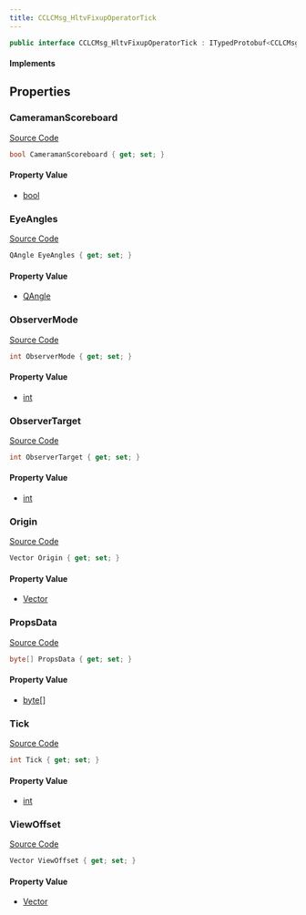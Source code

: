 ```yaml
---
title: CCLCMsg_HltvFixupOperatorTick
---
```


```csharp
public interface CCLCMsg_HltvFixupOperatorTick : ITypedProtobuf<CCLCMsg_HltvFixupOperatorTick>, INativeHandle
```

#### Implements

## Properties

### CameramanScoreboard

[Source Code](https://github.com/swiftly-solution/swiftlys2/blob/beta/managed/src/SwiftlyS2.Generated/Protobufs/Interfaces/CCLCMsg_HltvFixupOperatorTick.cs#L28)

```csharp
bool CameramanScoreboard { get; set; }
```

#### Property Value

- [bool](https://learn.microsoft.com/dotnet/api/system.boolean)

### EyeAngles

[Source Code](https://github.com/swiftly-solution/swiftlys2/blob/beta/managed/src/SwiftlyS2.Generated/Protobufs/Interfaces/CCLCMsg_HltvFixupOperatorTick.cs#L22)

```csharp
QAngle EyeAngles { get; set; }
```

#### Property Value

- [QAngle](/docs/api/shared/natives/qangle)

### ObserverMode

[Source Code](https://github.com/swiftly-solution/swiftlys2/blob/beta/managed/src/SwiftlyS2.Generated/Protobufs/Interfaces/CCLCMsg_HltvFixupOperatorTick.cs#L25)

```csharp
int ObserverMode { get; set; }
```

#### Property Value

- [int](https://learn.microsoft.com/dotnet/api/system.int32)

### ObserverTarget

[Source Code](https://github.com/swiftly-solution/swiftlys2/blob/beta/managed/src/SwiftlyS2.Generated/Protobufs/Interfaces/CCLCMsg_HltvFixupOperatorTick.cs#L31)

```csharp
int ObserverTarget { get; set; }
```

#### Property Value

- [int](https://learn.microsoft.com/dotnet/api/system.int32)

### Origin

[Source Code](https://github.com/swiftly-solution/swiftlys2/blob/beta/managed/src/SwiftlyS2.Generated/Protobufs/Interfaces/CCLCMsg_HltvFixupOperatorTick.cs#L19)

```csharp
Vector Origin { get; set; }
```

#### Property Value

- [Vector](/docs/api/shared/natives/vector)

### PropsData

[Source Code](https://github.com/swiftly-solution/swiftlys2/blob/beta/managed/src/SwiftlyS2.Generated/Protobufs/Interfaces/CCLCMsg_HltvFixupOperatorTick.cs#L16)

```csharp
byte[] PropsData { get; set; }
```

#### Property Value

- [byte](https://learn.microsoft.com/dotnet/api/system.byte)[]

### Tick

[Source Code](https://github.com/swiftly-solution/swiftlys2/blob/beta/managed/src/SwiftlyS2.Generated/Protobufs/Interfaces/CCLCMsg_HltvFixupOperatorTick.cs#L13)

```csharp
int Tick { get; set; }
```

#### Property Value

- [int](https://learn.microsoft.com/dotnet/api/system.int32)

### ViewOffset

[Source Code](https://github.com/swiftly-solution/swiftlys2/blob/beta/managed/src/SwiftlyS2.Generated/Protobufs/Interfaces/CCLCMsg_HltvFixupOperatorTick.cs#L34)

```csharp
Vector ViewOffset { get; set; }
```

#### Property Value

- [Vector](/docs/api/shared/natives/vector)


